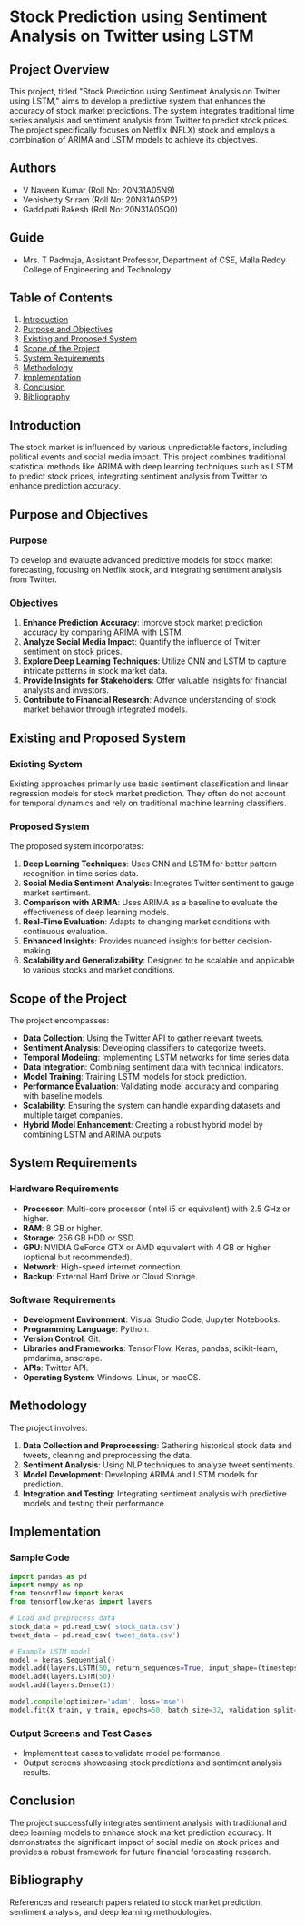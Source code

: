 # Stock Prediction using Sentiment Analysis on Twitter using LSTM

## Project Overview

This project, titled "Stock Prediction using Sentiment Analysis on Twitter using LSTM," aims to develop a predictive system that enhances the accuracy of stock market predictions. The system integrates traditional time series analysis and sentiment analysis from Twitter to predict stock prices. The project specifically focuses on Netflix (NFLX) stock and employs a combination of ARIMA and LSTM models to achieve its objectives.

## Authors

- V Naveen Kumar (Roll No: 20N31A05N9)
- Venishetty Sriram (Roll No: 20N31A05P2)
- Gaddipati Rakesh (Roll No: 20N31A05Q0)

## Guide

- Mrs. T Padmaja, Assistant Professor, Department of CSE, Malla Reddy College of Engineering and Technology

## Table of Contents

1. [Introduction](#introduction)
2. [Purpose and Objectives](#purpose-and-objectives)
3. [Existing and Proposed System](#existing-and-proposed-system)
4. [Scope of the Project](#scope-of-the-project)
5. [System Requirements](#system-requirements)
6. [Methodology](#methodology)
7. [Implementation](#implementation)
8. [Conclusion](#conclusion)
9. [Bibliography](#bibliography)

## Introduction

The stock market is influenced by various unpredictable factors, including political events and social media impact. This project combines traditional statistical methods like ARIMA with deep learning techniques such as LSTM to predict stock prices, integrating sentiment analysis from Twitter to enhance prediction accuracy.

## Purpose and Objectives

### Purpose

To develop and evaluate advanced predictive models for stock market forecasting, focusing on Netflix stock, and integrating sentiment analysis from Twitter.

### Objectives

1. **Enhance Prediction Accuracy**: Improve stock market prediction accuracy by comparing ARIMA with LSTM.
2. **Analyze Social Media Impact**: Quantify the influence of Twitter sentiment on stock prices.
3. **Explore Deep Learning Techniques**: Utilize CNN and LSTM to capture intricate patterns in stock market data.
4. **Provide Insights for Stakeholders**: Offer valuable insights for financial analysts and investors.
5. **Contribute to Financial Research**: Advance understanding of stock market behavior through integrated models.

## Existing and Proposed System

### Existing System

Existing approaches primarily use basic sentiment classification and linear regression models for stock market prediction. They often do not account for temporal dynamics and rely on traditional machine learning classifiers.

### Proposed System

The proposed system incorporates:
1. **Deep Learning Techniques**: Uses CNN and LSTM for better pattern recognition in time series data.
2. **Social Media Sentiment Analysis**: Integrates Twitter sentiment to gauge market sentiment.
3. **Comparison with ARIMA**: Uses ARIMA as a baseline to evaluate the effectiveness of deep learning models.
4. **Real-Time Evaluation**: Adapts to changing market conditions with continuous evaluation.
5. **Enhanced Insights**: Provides nuanced insights for better decision-making.
6. **Scalability and Generalizability**: Designed to be scalable and applicable to various stocks and market conditions.

## Scope of the Project

The project encompasses:
- **Data Collection**: Using the Twitter API to gather relevant tweets.
- **Sentiment Analysis**: Developing classifiers to categorize tweets.
- **Temporal Modeling**: Implementing LSTM networks for time series data.
- **Data Integration**: Combining sentiment data with technical indicators.
- **Model Training**: Training LSTM models for stock prediction.
- **Performance Evaluation**: Validating model accuracy and comparing with baseline models.
- **Scalability**: Ensuring the system can handle expanding datasets and multiple target companies.
- **Hybrid Model Enhancement**: Creating a robust hybrid model by combining LSTM and ARIMA outputs.

## System Requirements

### Hardware Requirements

- **Processor**: Multi-core processor (Intel i5 or equivalent) with 2.5 GHz or higher.
- **RAM**: 8 GB or higher.
- **Storage**: 256 GB HDD or SSD.
- **GPU**: NVIDIA GeForce GTX or AMD equivalent with 4 GB or higher (optional but recommended).
- **Network**: High-speed internet connection.
- **Backup**: External Hard Drive or Cloud Storage.

### Software Requirements

- **Development Environment**: Visual Studio Code, Jupyter Notebooks.
- **Programming Language**: Python.
- **Version Control**: Git.
- **Libraries and Frameworks**: TensorFlow, Keras, pandas, scikit-learn, pmdarima, snscrape.
- **APIs**: Twitter API.
- **Operating System**: Windows, Linux, or macOS.

## Methodology

The project involves:
1. **Data Collection and Preprocessing**: Gathering historical stock data and tweets, cleaning and preprocessing the data.
2. **Sentiment Analysis**: Using NLP techniques to analyze tweet sentiments.
3. **Model Development**: Developing ARIMA and LSTM models for prediction.
4. **Integration and Testing**: Integrating sentiment analysis with predictive models and testing their performance.

## Implementation

### Sample Code

```python
import pandas as pd
import numpy as np
from tensorflow import keras
from tensorflow.keras import layers

# Load and preprocess data
stock_data = pd.read_csv('stock_data.csv')
tweet_data = pd.read_csv('tweet_data.csv')

# Example LSTM model
model = keras.Sequential()
model.add(layers.LSTM(50, return_sequences=True, input_shape=(timesteps, features)))
model.add(layers.LSTM(50))
model.add(layers.Dense(1))

model.compile(optimizer='adam', loss='mse')
model.fit(X_train, y_train, epochs=50, batch_size=32, validation_split=0.2)
```

### Output Screens and Test Cases

- Implement test cases to validate model performance.
- Output screens showcasing stock predictions and sentiment analysis results.

## Conclusion

The project successfully integrates sentiment analysis with traditional and deep learning models to enhance stock market prediction accuracy. It demonstrates the significant impact of social media on stock prices and provides a robust framework for future financial forecasting research.

## Bibliography

References and research papers related to stock market prediction, sentiment analysis, and deep learning methodologies. 
